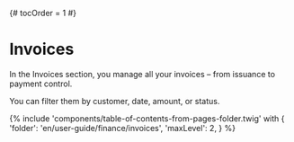 {# tocOrder = 1 #}

# Invoices

 In the Invoices section, you manage all your invoices – from issuance to payment control. 
 
 You can filter them by customer, date, amount, or status.


{% include 'components/table-of-contents-from-pages-folder.twig' with {
  'folder': 'en/user-guide/finance/invoices',
  'maxLevel': 2,
} %}